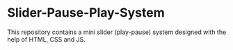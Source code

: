 # Slider-Pause-Play-System
This repository contains a mini slider (play-pause) system designed with the help of HTML, CSS and JS.
